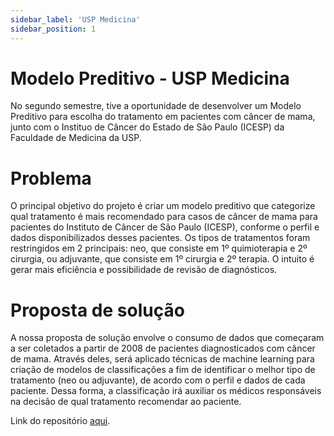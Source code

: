 ```yaml
---
sidebar_label: 'USP Medicina'
sidebar_position: 1
---
```

# Modelo Preditivo - USP Medicina 

No segundo semestre, tive a oportunidade de desenvolver um Modelo Preditivo para escolha do tratamento em pacientes com câncer de mama, junto com o Instituo de Câncer do Estado de São Paulo (ICESP) da Faculdade de Medicina da USP. 

# Problema

O principal objetivo do projeto é criar um modelo preditivo que categorize qual tratamento é mais recomendado para casos de câncer de mama para pacientes do Instituto de Câncer de São Paulo (ICESP), conforme o perfil e dados disponibilizados desses pacientes. Os tipos de tratamentos foram restringidos em 2 principais: neo, que consiste em 1º quimioterapia e 2º cirurgia, ou adjuvante, que consiste em 1º cirurgia e 2º terapia. O intuito é gerar mais eficiência e possibilidade de revisão de diagnósticos.

# Proposta de solução

A nossa proposta de solução envolve o consumo de dados que começaram a ser coletados a partir de 2008 de pacientes diagnosticados com câncer de mama. Através deles, será aplicado técnicas de machine learning para criação de modelos de classificações a fim de identificar o melhor tipo de tratamento (neo ou adjuvante), de acordo com o perfil e dados de cada paciente. Dessa forma, a classificação irá auxiliar os médicos responsáveis na decisão de qual tratamento recomendar ao paciente.

Link do repositório [aqui](https://github.com/2023M3T5-inteli/grupo6).